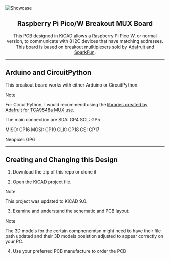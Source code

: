 ![Showcase](pcb.jpg)

<div align="center">

## Raspberry Pi Pico/W Breakout MUX Board

This PCB designed in KiCAD allows a Raspberry Pi Pico W, or normal version, to communicate with 8 I2C devices that have matching addresses. This board is based on breakout muiltiplexers sold by [Adafruit](https://www.adafruit.com/product/5626) and [SparkFun](https://www.sparkfun.com/sparkfun-qwiic-mux-breakout-8-channel-tca9548a.html).

</div>

---

## Arduino and CircuitPython
This breakout board works with either Arduino or CircuitPython.
> [!NOTE]
> For CircuitPython, I would recommend using the [libraries created by Adafruit for TCA9548a MUX use](https://learn.adafruit.com/adafruit-pca9548-8-channel-stemma-qt-qwiic-i2c-multiplexer/circuitpython-python).
>
> The main connection are
> SDA: GP4
> SCL: GP5
>
> MISO: GP16
> MOSI: GP19
> CLK: GP18
> CS: GP17
>
> Neopixel: GP6

---

## Creating and Changing this Design
1. Download the zip of this repo or clone it

2. Open the KiCAD project file.
> [!NOTE]
> This project was updated to KiCAD 9.0.

3. Examine and understand the schematic and PCB layout
> [!NOTE]
> The 3D models for the certain compnenemtsn might need to have their file path updated and their 3D models posistion adjusted to appear correctly on your PC.

4. Use your preferred PCB manufacture to order the PCB
